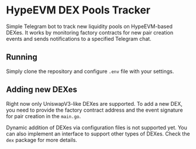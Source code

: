# HypeEVM DEX Pools Tracker

Simple Telegram bot to track new liquidity pools on HypeEVM-based DEXes. It works by monitoring factory contracts for new pair creation events and sends notifications to a specified Telegram chat.

## Running 

Simply clone the repository and configure `.env` file with your settings. 

## Adding new DEXes

Right now only UniswapV3-like DEXes are supported. To add a new DEX, you need to provide the factory contract address and the event signature for pair creation in the `main.go`. 

Dynamic addition of DEXes via configuration files is not supported yet. You can also implement an interface to support other types of DEXes. Check the `dex` package for more details.
